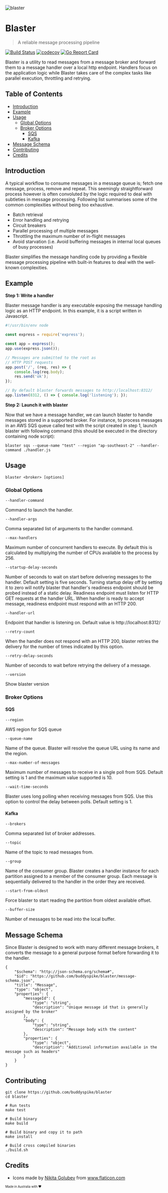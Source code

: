 ![blaster](assets/blaster-128.png)

# Blaster
> A reliable message processing pipeline

[![Build Status](https://travis-ci.org/buddyspike/blaster.svg?branch=master)](https://travis-ci.org/buddyspike/blaster) [![codecov](https://codecov.io/gh/buddyspike/blaster/branch/master/graph/badge.svg)](https://codecov.io/gh/buddyspike/blaster) [![Go Report Card](https://goreportcard.com/badge/github.com/buddyspike/blaster)](https://goreportcard.com/report/github.com/buddyspike/blaster)

Blaster is a utility to read messages from a message broker and forward them to a message handler over a local http endpoint. Handlers focus on the application logic while Blaster takes care of the complex tasks like parallel execution, throttling and retrying.

## Table of Contents

- [Introduction](#Introduction) 
- [Example](#Example)
- [Usage](#Usage)
   * [Global Options](#Global-Options)
   * [Broker Options](#Broker-Options)
     - [SQS](#SQS)
     - [Kafka](#Kafka)
- [Message Schema](#Message-Schema)
- [Contributing](#Contributing)
- [Credits](#Credits)

## Introduction
A typical workflow to consume messages in a message queue is; fetch one message, process, remove and repeat. This seemingly straightforward process however is often convoluted by the logic required to deal with subtleties in message processing. Following list summarises some of the common complexities without being too exhaustive. 

- Batch retrieval 
- Error handling and retrying
- Circuit breakers
- Parallel processing of multiple messages
- Throttling the maximum number of in-flight messages
- Avoid starvation (i.e. Avoid buffering messages in internal local queues of busy processes)

Blaster simplifies the message handling code by providing a flexible message processing pipeline with built-in features to deal with the well-known complexities. 

## Example

**Step 1: Write a handler**

Blaster message handler is any executable exposing the message handling logic as an HTTP endpoint. In this example, it is a script written in Javascript.

```javascript
#!/usr/bin/env node

const express = require('express');

const app = express();
app.use(express.json());

// Messages are submitted to the root as
// HTTP POST requests
app.post('/', (req, res) => {
    console.log(req.body);
    res.send('ok');
});

// By default blaster forwards messages to http://localhost:8312/
app.listen(8312, () => { console.log('listening'); });
```

**Step 2: Launch it with blaster**

Now that we have a message handler, we can launch blaster to handle messages stored in a supported broker. For instance, to process messages in an AWS SQS queue called test with the script created in step 1, launch blaster with following command (this should be executed in the directory containing node script):

```
blaster sqs --queue-name "test" --region "ap-southeast-2" --handler-command ./handler.js
```

## Usage

```
blaster <broker> [options]

```

### Global Options
`--handler-command`

Command to launch the handler.

`--handler-args`

Comma separated list of arguments to the handler command.

`--max-handlers`

Maximum number of concurrent handlers to execute. By default this is calculated by multiplying the number of CPUs available to the process by 256.

`--startup-delay-seconds`

Number of seconds to wait on start before delivering messages to the handler. Default setting is five seconds. Turning startup delay off by setting it to zero will notify blaster that handler's readiness endpoint should be probed instead of a static delay. Readiness endpoint must listen for HTTP GET requests at the handler URL. When handler is ready to accept message, readiness endpoint must respond with an HTTP 200.

`--handler-url`

Endpoint that handler is listening on. Default value is http://localhost:8312/

`--retry-count`

When the handler does not respond with an HTTP 200, blaster retries the delivery for the number of times indicated by this option.

`--retry-delay-seconds`

Number of seconds to wait before retrying the delivery of a message.

`--version`

Show blaster version

### Broker Options

#### SQS

`--region`

AWS region for SQS queue

`--queue-name`

Name of the queue. Blaster will resolve the queue URL using its name and the region.

`--max-number-of-messages`

Maximum number of messages to receive in a single poll from SQS. Default setting is 1 and the maximum value supported is 10.

`--wait-time-seconds`

Blaster uses long polling when receiving messages from SQS. Use this option to control the delay between polls. Default setting is 1.

#### Kafka

`--brokers`

Comma separated list of broker addresses.

`--topic`

Name of the topic to read messages from.

`--group`

Name of the consumer group. Blaster creates a handler instance for each partition assigned to a member of the consumer group. Each message is sequentially delivered to the handler in the order they are received.

`--start-from-oldest`

Force blaster to start reading the partition from oldest available offset.

`--buffer-size`

Number of messages to be read into the local buffer.

## Message Schema

Since Blaster is designed to work with many different message brokers, it converts the message to a  general purpose format before forwarding it to the handler.

```
{
    "$schema": "http://json-schema.org/schema#",
    "$id": "https://github.com/buddyspike/blaster/message-schema.json",
    "title": "Message",
    "type": "object",
    "properties": {
        "messageId": {
            "type": "string",
            "description": "Unique message id that is generally assigned by the broker"
        },
        "body": {
            "type": "string",
            "description": "Message body with the content"
        },
        "properties": {
            "type": "object",
            "description": "Additional information available in the message such as headers"
        }
    }
}
```

## Contributing

```
git clone https://github.com/buddyspike/blaster
cd blaster

# Run tests
make test

# Build binary
make build

# Build binary and copy it to path
make install

# Build cross compiled binaries
./build.sh
```

## Credits

- Icons made by <a href="https://www.flaticon.com/authors/nikita-golubev" title="Nikita Golubev">Nikita Golubev</a> from <a href="https://www.flaticon.com/" title="Flaticon"> www.flaticon.com</a>

<sub><sup>Made in Australia with ❤ <sub><sup>
